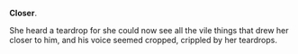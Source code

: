**Closer**.

She heard a teardrop for she could now see all the vile things that drew her closer to him, and his voice seemed cropped, crippled by her teardrops.
